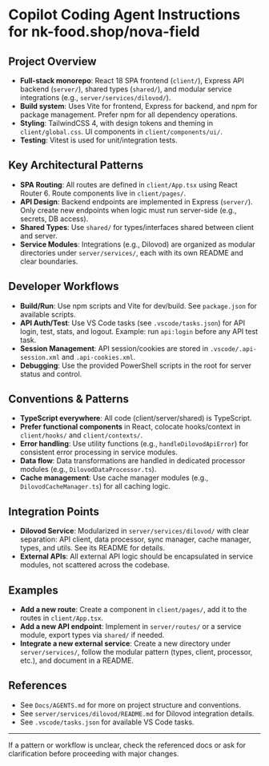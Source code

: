 # Copilot Coding Agent Instructions for nk-food.shop/nova-field

## Project Overview
- **Full-stack monorepo**: React 18 SPA frontend (`client/`), Express API backend (`server/`), shared types (`shared/`), and modular service integrations (e.g., `server/services/dilovod/`).
- **Build system**: Uses Vite for frontend, Express for backend, and npm for package management. Prefer npm for all dependency operations.
- **Styling**: TailwindCSS 4, with design tokens and theming in `client/global.css`. UI components in `client/components/ui/`.
- **Testing**: Vitest is used for unit/integration tests.

## Key Architectural Patterns
- **SPA Routing**: All routes are defined in `client/App.tsx` using React Router 6. Route components live in `client/pages/`.
- **API Design**: Backend endpoints are implemented in Express (`server/`). Only create new endpoints when logic must run server-side (e.g., secrets, DB access).
- **Shared Types**: Use `shared/` for types/interfaces shared between client and server.
- **Service Modules**: Integrations (e.g., Dilovod) are organized as modular directories under `server/services/`, each with its own README and clear boundaries.

## Developer Workflows
- **Build/Run**: Use npm scripts and Vite for dev/build. See `package.json` for available scripts.
- **API Auth/Test**: Use VS Code tasks (see `.vscode/tasks.json`) for API login, test, stats, and logout. Example: run `api:login` before any API test task.
- **Session Management**: API session/cookies are stored in `.vscode/.api-session.xml` and `.api-cookies.xml`.
- **Debugging**: Use the provided PowerShell scripts in the root for server status and control.

## Conventions & Patterns
- **TypeScript everywhere**: All code (client/server/shared) is TypeScript.
- **Prefer functional components** in React, colocate hooks/context in `client/hooks/` and `client/contexts/`.
- **Error handling**: Use utility functions (e.g., `handleDilovodApiError`) for consistent error processing in service modules.
- **Data flow**: Data transformations are handled in dedicated processor modules (e.g., `DilovodDataProcessor.ts`).
- **Cache management**: Use cache manager modules (e.g., `DilovodCacheManager.ts`) for all caching logic.

## Integration Points
- **Dilovod Service**: Modularized in `server/services/dilovod/` with clear separation: API client, data processor, sync manager, cache manager, types, and utils. See its README for details.
- **External APIs**: All external API logic should be encapsulated in service modules, not scattered across the codebase.

## Examples
- **Add a new route**: Create a component in `client/pages/`, add it to the routes in `client/App.tsx`.
- **Add a new API endpoint**: Implement in `server/routes/` or a service module, export types via `shared/` if needed.
- **Integrate a new external service**: Create a new directory under `server/services/`, follow the modular pattern (types, client, processor, etc.), and document in a README.

## References
- See `Docs/AGENTS.md` for more on project structure and conventions.
- See `server/services/dilovod/README.md` for Dilovod integration details.
- See `.vscode/tasks.json` for available VS Code tasks.

---

If a pattern or workflow is unclear, check the referenced docs or ask for clarification before proceeding with major changes.
